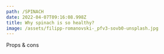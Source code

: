 ```yaml
---
path: /SPINACH
date: 2022-04-07T09:16:08.998Z
title: Why spinach is so healthy?
image: /assets/filipp-romanovski-_pfv3-sovb0-unsplash.jpg
---
```

Props & cons